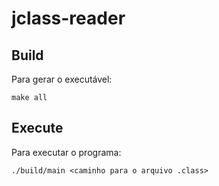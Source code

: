 # jclass-reader

## Build

Para gerar o executável:

```
make all
```

## Execute

Para executar o programa:

```
./build/main <caminho para o arquivo .class>
```